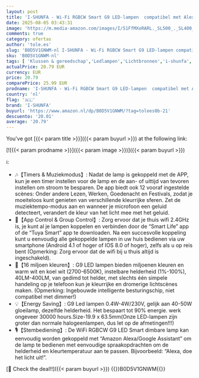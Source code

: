 ```yaml
---
layout: post
title: 'I-SHUNFA - Wi-Fi RGBCW Smart G9 LED-lampen  compatibel met Alexa/Google Home AC 230V Meerkleurendimbaar 2700K-6500K  Helderheid instelbaar 1%-100%  4W  400LM  met muzieksynchronisatie LED-lamp verpakking van 2'
date: 2025-08-05 03:43:31
image: 'https://m.media-amazon.com/images/I/51FfMXoRARL._SL500_._SL400_.jpg'
comments: true
category: ofertas
author: 'tole.es'
slug: 'B0D5V1GNWM-nl I-SHUNFA - Wi-Fi RGBCW Smart G9 LED-lampen compatibel met...'
sku: 'B0D5V1GNWM-nl'
tags: [ 'Klussen & gereedschap','Ledlampen','Lichtbronnen','i-shunfa','🇳🇱', ]
actualPrice: 20.79 EUR
currency: EUR
price: 20.79
comparePrice: 25.99 EUR
prodname: 'I-SHUNFA - Wi-Fi RGBCW Smart G9 LED-lampen  compatibel met Alexa/Google Home AC 230V Meerkleurendimbaar 2700K-6500K  Helderheid instelbaar 1%-100%  4W  400LM  met muzieksynchronisatie LED-lamp verpakking van 2'
country: 'nl'
flag: '🇳🇱'
brand: 'I-SHUNFA'
buyurl: 'https://www.amazon.nl/dp/B0D5V1GNWM/?tag=tolees0b-21'
descuento: '20.01'
average: '20.79'
---
```


You've got [{{< param title >}}]({{< param buyurl >}}) at the following link:

[![{{< param prodname >}}]({{< param image >}})]({{< param buyurl >}})

ℹ️:

- 🎶【Timers & Muziekmodus】: Nadat de lamp is gekoppeld met de APP, kun je een timer instellen voor de lamp en de aan- of uittijd van tevoren instellen om stroom te besparen. De app biedt ook 12 vooraf ingestelde scènes: Onder andere Lezen, Werken, Goedenacht en Festivals, zodat je moeiteloos kunt genieten van verschillende kleurrijke sferen. Zet de muziektempo-modus aan en wanneer je microfoon een geluid detecteert, verandert de kleur van het licht mee met het geluid.
- 📱【App Control & Group Control】: Zorg ervoor dat je thuis wifi 2.4GHz is, je kunt al je lampen koppelen en verbinden door de “Smart Life” app of de “Tuya Smart” app te downloaden. Na een succesvolle koppeling kunt u eenvoudig alle gekoppelde lampen in uw huis bedienen via uw smartphone (Android 4.1 of hoger of IOS 8.0 of hoger), zelfs als u op reis bent (Opmerking: Zorg ervoor dat de wifi bij u thuis altijd is ingeschakeld).
- 🌈【16 miljoen kleuren】: G9 LED lampen bieden miljoenen kleuren en warm wit en koel wit (2700-6500K), instelbare helderheid (1%-100%), 40LM-400LM, van gedimd tot helder, met slechts één simpele handeling op je telefoon kun je kleurrijke en dromerige lichtscènes maken. (Opmerking: Ingebouwde intelligente besturingschip, niet compatibel met dimmer!)
- 💡【Energy Saving】: G9 Led lampen 0.4W-4W/230V, gelijk aan 40-50W gloeilamp, dezelfde helderheid. Het bespaart tot 90% energie. werk ongeveer 30000 hours.Size-19.9 x 63.5mm(Onze LED-lampen zijn groter dan normale halogeenlampen, dus let op de afmetingen!!!)
- 🎙【Stembediening】: De WiFi RGBCW G9 LED Smart dimbare lamp kan eenvoudig worden gekoppeld met “Amazon Alexa/Google Assistant” om de lamp te bedienen met eenvoudige spraakopdrachten om de helderheid en kleurtemperatuur aan te passen. Bijvoorbeeld: “Alexa, doe het licht uit!”.

[🛒 Check the deal!!]({{< param buyurl >}})
{{<world>}}B0D5V1GNWM{{</world>}}
